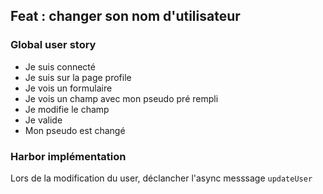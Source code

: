 ## Feat : changer son nom d'utilisateur

### Global user story

* Je suis connecté
* Je suis sur la page profile
* Je vois un formulaire
* Je vois un champ avec mon pseudo pré rempli
* Je modifie le champ
* Je valide
* Mon pseudo est changé

### Harbor implémentation

Lors de la modification du user, déclancher l'async messsage `updateUser`